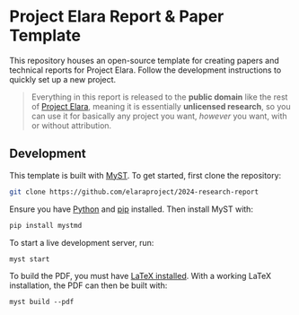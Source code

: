 # Project Elara Report & Paper Template

This repository houses an open-source template for creating papers and technical reports for Project Elara. Follow the development instructions to quickly set up a new project.

> Everything in this report is released to the **public domain** like the rest of [Project Elara](https://github.com/elaraproject/), meaning it is essentially **unlicensed research**, so you can use it for basically any project you want, _however_ you want, with or without attribution.

## Development

This template is built with [MyST](https://mystmd.org/). To get started, first clone the repository:

```sh
git clone https://github.com/elaraproject/2024-research-report
```

Ensure you have [Python](https://www.python.org/) and [pip](https://pypi.org/project/pip/) installed. Then install MyST with:

```sh
pip install mystmd
```

To start a live development server, run:

```
myst start
```

To build the PDF, you must have [LaTeX installed](https://www.latex-project.org/get/). With a working LaTeX installation, the PDF can then be built with:

```
myst build --pdf
```
